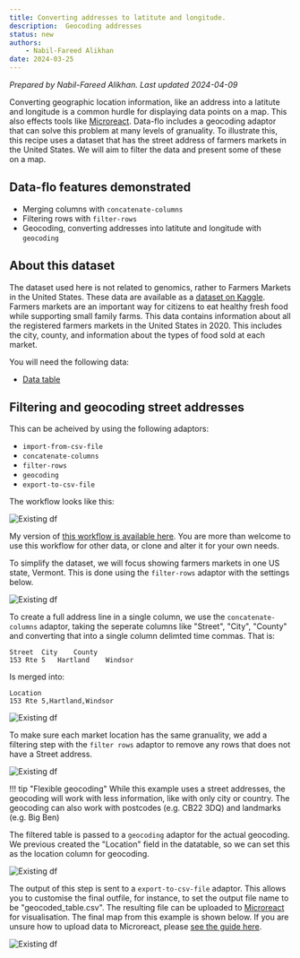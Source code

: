 ```yaml
---
title: Converting addresses to latitute and longitude.
description:  Geocoding addresses 
status: new
authors:
    - Nabil-Fareed Alikhan
date: 2024-03-25
---
```

*Prepared by Nabil-Fareed Alikhan. Last updated 2024-04-09*

Converting geographic location information, like an address into a latitute and longitude is a common hurdle for displaying data points on a map. This also effects tools like [Microreact](https://microreact.org/). Data-flo includes a geocoding adaptor that 
can solve this problem at many levels of granuality. To illustrate this, this recipe uses a dataset that has the street address of farmers markets in the United States. We will aim to filter the data and present some of these on a map.

## Data-flo features demonstrated

* Merging columns with `concatenate-columns`
* Filtering rows with `filter-rows`
* Geocoding, converting addresses into latitute and longitude with `geocoding`  

## About this dataset 

The dataset used here is not related to genomics, rather to Farmers Markets in the United States. These data are available as a [dataset on Kaggle](https://www.kaggle.com/datasets/madeleineferguson/farmers-markets-in-the-united-states). 
Farmers markets are an important way for citizens to eat healthy fresh food while supporting small family farms. This data contains information about all the registered farmers markets in the United States in 2020. This includes the city, county, and information about the types of food sold at each market. 

You will need the following data: 

* [Data table](geocoding/farmers_markets_from_usda.csv)

## Filtering and geocoding street addresses

This can be acheived by using the following adaptors:

* `import-from-csv-file` 
* `concatenate-columns`
* `filter-rows`
* `geocoding` 
* `export-to-csv-file` 

The workflow looks like this: 

![Existing df](./geocoding/workflow.png)

My version of [this workflow is available here](https://next.data-flo.io/run/5of1AvDj64QjP6RjFD1rsU-filter-and-geocode-example). You are more than welcome to use this workflow for other data, or clone and alter it for your own needs.

To simplify the dataset, we will focus showing farmers markets in one US state, Vermont. This is done using the `filter-rows` adaptor with the settings below. 

![Existing df](./geocoding/filtering-state.png)

To create a full address line in a single column, we use the `concatenate-columns` adaptor, taking the seperate columns like "Street", "City", "County" and converting that into a single column delimted time commas. That is: 

```
Street  City    County
153 Rte 5   Hartland    Windsor
```

Is merged into:

```
Location
153 Rte 5,Hartland,Windsor
```


![Existing df](./geocoding/merging-columns.png)

To make sure each market location has the same granuality, we add a filtering step with the `filter rows` adaptor to remove any rows that does not have a Street address.

![Existing df](./geocoding/filtering-street.png)

!!! tip "Flexible geocoding"
    While this example uses a street addresses, the geocoding will work with less information, like with only city or country. The geocoding can also work with postcodes (e.g. CB22 3DQ) and landmarks (e.g. Big Ben)

The filtered table is passed to a `geocoding` adaptor for the actual geocoding. We previous created the "Location" field in the datatable, so we can set this as the location column for geocoding.

![Existing df](./geocoding/geocoding.png)

The output of this step is sent to a `export-to-csv-file` adaptor. This allows you to customise the final outfile, for instance, to set the output file name to be "geocoded_table.csv". The resulting file can be uploaded to [Microreact](https://microreact.org/upload) for visualisation. The final map from this example is shown below. If you are unsure how to upload data to Microreact, please [see the guide here](https://microreact-cookbook.netlify.app/basic-upload/). 

![Existing df](./geocoding/microreact-map.png)
